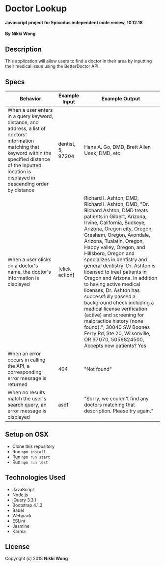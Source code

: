 # Doctor Lookup

#### Javascript project for Epicodus independent code review, 10.12.18

#### By Nikki Wong

## Description

This application will allow users to find a doctor in their area by inputting their medical issue using the BetterDoctor API.

## Specs

| Behavior | Example Input | Example Output |
|----------|-------|--------|
| When a user enters in a query keyword, distance, and address, a list of doctors' information matching that keyword within the specified distance of the inputted location is displayed in descending order by distance | dentist, 5, 97204 | Hans A. Go, DMD, Brett Allen Ueek, DMD, etc |
| When a user clicks on a doctor's name, the doctor's information is displayed | [click action] | Richard I. Ashton, DMD, Richard I. Ashton, DMD, "Dr. Richard Ashton, DMD treats patients in Gilbert, Arizona, Irvine, California, Buckeye, Arizona, Oregon city, Oregon, Gresham, Oregon, Avondale, Arizona, Tualatin, Oregon, Happy valley, Oregon, and Hillsboro, Oregon and specializes in dentistry and general dentistry. Dr. Ashton is licensed to treat patients in Oregon and Arizona. In addition to having active medical licenses, Dr. Ashton has successfully passed a background check including a medical license verification (active) and screening for malpractice history (none found).", 30040 SW Boones Ferry Rd, Ste 20, Wilsonville, OR 97070, 5056824500, Accepts new patients? Yes |
| When an error occurs in calling the API, a corresponding error message is returned | 404 | "Not found" |
| When no results match the user's search query, an error message is displayed | asdf | "Sorry, we couldn't find any doctors matching that description. Please try again." |


## Setup on OSX

* Clone this repository
* Run `npm install`
* Run `npm run start`
* Run `npm run test`

## Technologies Used

* JavaScript
* Node.js
* jQuery 3.3.1
* Bootstrap 4.1.3
* Babel
* Webpack
* ESLint
* Jasmine
* Karma

## License

Copyright (c) 2018 **Nikki Wong**
